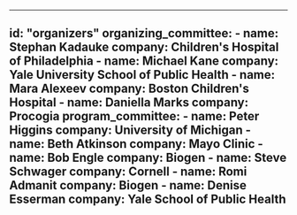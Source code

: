 ---

id: "organizers"
organizing_committee:
    - name: Stephan Kadauke
      company: Children's Hospital of Philadelphia
    - name: Michael Kane
      company: Yale University School of Public Health
    - name: Mara Alexeev
      company: Boston Children's Hospital
    - name: Daniella Marks
      company: Procogia
program_committee:
    - name: Peter Higgins
      company: University of Michigan
    - name: Beth Atkinson
      company: Mayo Clinic
    - name: Bob Engle
      company: Biogen
    - name: Steve Schwager 
      company: Cornell
    - name: Romi Admanit 
      company: Biogen
    - name: Denise Esserman
      company: Yale School of Public Health
---